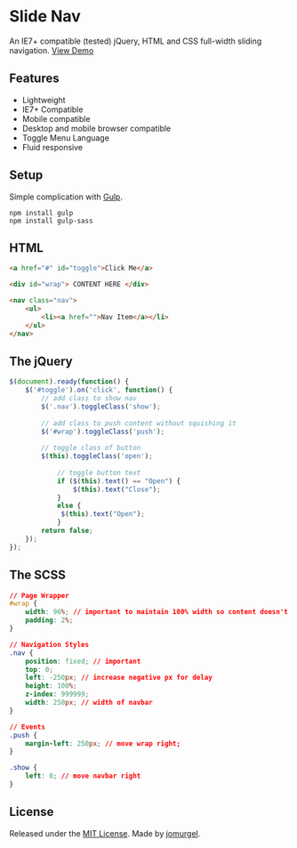 # Slide Nav
An IE7+ compatible (tested) jQuery, HTML and CSS full-width sliding navigation.
[View Demo](https://github.com/jomurgel/Sliding-Nav)

## Features
- Lightweight
- IE7+ Compatible
- Mobile compatible
- Desktop and mobile browser compatible
- Toggle Menu Language
- Fluid responsive

## Setup
Simple complication with [Gulp](http://gulpjs.com/).

```
npm install gulp
npm install gulp-sass
```

## HTML

```html
<a href="#" id="toggle">Click Me</a>

<div id="wrap"> CONTENT HERE </div>

<nav class="nav">
	<ul>
		<li><a href="">Nav Item</a></li>
	</ul>
</nav>
```

## The jQuery

```javascript
$(document).ready(function() {
	$('#toggle').on('click', function() {
	    // add class to show nav
	    $('.nav').toggleClass('show');
	    
	    // add class to push content without squishing it
		$('#wrap').toggleClass('push');
		
		// toggle class of button
		$(this).toggleClass('open');
		
			// toggle button text
			if ($(this).text() == "Open") {
	        	$(this).text("Close");
	        }
	        else {
	       	 $(this).text("Open");
	        }
	  	return false;
	});
});
```

## The SCSS

```css
// Page Wrapper
#wrap {
	width: 96%; // important to maintain 100% width so content doesn't squish
	padding: 2%;
}

// Navigation Styles
.nav {
    position: fixed; // important
    top: 0;
    left: -250px; // increase negative px for delay
    height: 100%;
    z-index: 999999;
    width: 250px; // width of navbar
}

// Events
.push {
	margin-left: 250px; // move wrap right;
}

.show {
	left: 0; // move navbar right
}
```
	
## License
Released under the [MIT License](LICENSE).  Made by [jomurgel](https://github.com/jomurgel).